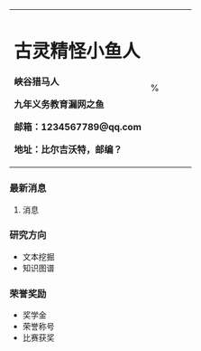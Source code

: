<table border="0">
  <tr>
    <td width="75%">
      <h1>古灵精怪小鱼人</h1>
      <p><b>峡谷猎马人</b></p>
      <p><b>九年义务教育漏网之鱼</b></p>
      <p><b>邮箱：1234567789@qq.com</b></p>
      <p><b>地址：比尔吉沃特，邮编？</b></p>
    </td>
    <td width="25%
      <img src="/zhengjianzhao.jpg" width="100%">      %
    </td>
  </tr>
</table>

### 最新消息
1.  消息


### 研究方向
- 文本挖掘
- 知识图谱

### 荣誉奖励
  - 奖学金
  - 荣誉称号
  - 比赛获奖

